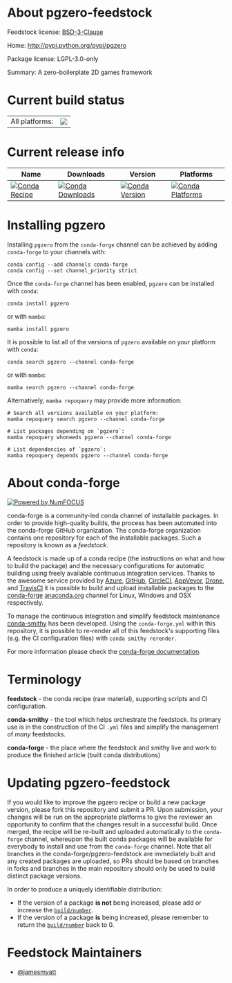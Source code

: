 About pgzero-feedstock
======================

Feedstock license: [BSD-3-Clause](https://github.com/conda-forge/pgzero-feedstock/blob/main/LICENSE.txt)

Home: http://pypi.python.org/pypi/pgzero

Package license: LGPL-3.0-only

Summary: A zero-boilerplate 2D games framework

Current build status
====================


<table><tr><td>All platforms:</td>
    <td>
      <a href="https://dev.azure.com/conda-forge/feedstock-builds/_build/latest?definitionId=19438&branchName=main">
        <img src="https://dev.azure.com/conda-forge/feedstock-builds/_apis/build/status/pgzero-feedstock?branchName=main">
      </a>
    </td>
  </tr>
</table>

Current release info
====================

| Name | Downloads | Version | Platforms |
| --- | --- | --- | --- |
| [![Conda Recipe](https://img.shields.io/badge/recipe-pgzero-green.svg)](https://anaconda.org/conda-forge/pgzero) | [![Conda Downloads](https://img.shields.io/conda/dn/conda-forge/pgzero.svg)](https://anaconda.org/conda-forge/pgzero) | [![Conda Version](https://img.shields.io/conda/vn/conda-forge/pgzero.svg)](https://anaconda.org/conda-forge/pgzero) | [![Conda Platforms](https://img.shields.io/conda/pn/conda-forge/pgzero.svg)](https://anaconda.org/conda-forge/pgzero) |

Installing pgzero
=================

Installing `pgzero` from the `conda-forge` channel can be achieved by adding `conda-forge` to your channels with:

```
conda config --add channels conda-forge
conda config --set channel_priority strict
```

Once the `conda-forge` channel has been enabled, `pgzero` can be installed with `conda`:

```
conda install pgzero
```

or with `mamba`:

```
mamba install pgzero
```

It is possible to list all of the versions of `pgzero` available on your platform with `conda`:

```
conda search pgzero --channel conda-forge
```

or with `mamba`:

```
mamba search pgzero --channel conda-forge
```

Alternatively, `mamba repoquery` may provide more information:

```
# Search all versions available on your platform:
mamba repoquery search pgzero --channel conda-forge

# List packages depending on `pgzero`:
mamba repoquery whoneeds pgzero --channel conda-forge

# List dependencies of `pgzero`:
mamba repoquery depends pgzero --channel conda-forge
```


About conda-forge
=================

[![Powered by
NumFOCUS](https://img.shields.io/badge/powered%20by-NumFOCUS-orange.svg?style=flat&colorA=E1523D&colorB=007D8A)](https://numfocus.org)

conda-forge is a community-led conda channel of installable packages.
In order to provide high-quality builds, the process has been automated into the
conda-forge GitHub organization. The conda-forge organization contains one repository
for each of the installable packages. Such a repository is known as a *feedstock*.

A feedstock is made up of a conda recipe (the instructions on what and how to build
the package) and the necessary configurations for automatic building using freely
available continuous integration services. Thanks to the awesome service provided by
[Azure](https://azure.microsoft.com/en-us/services/devops/), [GitHub](https://github.com/),
[CircleCI](https://circleci.com/), [AppVeyor](https://www.appveyor.com/),
[Drone](https://cloud.drone.io/welcome), and [TravisCI](https://travis-ci.com/)
it is possible to build and upload installable packages to the
[conda-forge](https://anaconda.org/conda-forge) [anaconda.org](https://anaconda.org/)
channel for Linux, Windows and OSX respectively.

To manage the continuous integration and simplify feedstock maintenance
[conda-smithy](https://github.com/conda-forge/conda-smithy) has been developed.
Using the ``conda-forge.yml`` within this repository, it is possible to re-render all of
this feedstock's supporting files (e.g. the CI configuration files) with ``conda smithy rerender``.

For more information please check the [conda-forge documentation](https://conda-forge.org/docs/).

Terminology
===========

**feedstock** - the conda recipe (raw material), supporting scripts and CI configuration.

**conda-smithy** - the tool which helps orchestrate the feedstock.
                   Its primary use is in the construction of the CI ``.yml`` files
                   and simplify the management of *many* feedstocks.

**conda-forge** - the place where the feedstock and smithy live and work to
                  produce the finished article (built conda distributions)


Updating pgzero-feedstock
=========================

If you would like to improve the pgzero recipe or build a new
package version, please fork this repository and submit a PR. Upon submission,
your changes will be run on the appropriate platforms to give the reviewer an
opportunity to confirm that the changes result in a successful build. Once
merged, the recipe will be re-built and uploaded automatically to the
`conda-forge` channel, whereupon the built conda packages will be available for
everybody to install and use from the `conda-forge` channel.
Note that all branches in the conda-forge/pgzero-feedstock are
immediately built and any created packages are uploaded, so PRs should be based
on branches in forks and branches in the main repository should only be used to
build distinct package versions.

In order to produce a uniquely identifiable distribution:
 * If the version of a package **is not** being increased, please add or increase
   the [``build/number``](https://docs.conda.io/projects/conda-build/en/latest/resources/define-metadata.html#build-number-and-string).
 * If the version of a package **is** being increased, please remember to return
   the [``build/number``](https://docs.conda.io/projects/conda-build/en/latest/resources/define-metadata.html#build-number-and-string)
   back to 0.

Feedstock Maintainers
=====================

* [@jamesmyatt](https://github.com/jamesmyatt/)


